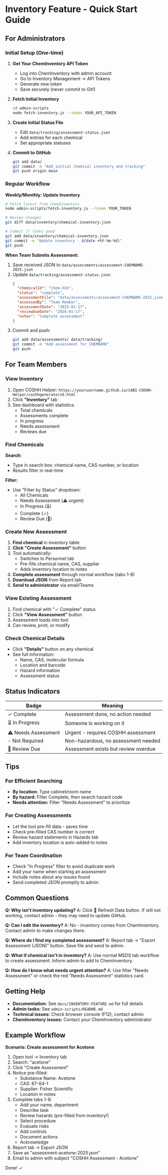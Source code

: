 # Inventory Feature - Quick Start Guide

## For Administrators

### Initial Setup (One-time)

1. **Get Your ChemInventory API Token**
   - Log into ChemInventory with admin account
   - Go to Inventory Management → API Tokens
   - Generate new token
   - Save securely (never commit to Git!)

2. **Fetch Initial Inventory**
   ```bash
   cd admin-scripts
   node fetch-inventory.js --token YOUR_API_TOKEN
   ```

3. **Create Initial Status File**
   - Edit `data/tracking/assessment-status.json`
   - Add entries for each chemical
   - Set appropriate statuses

4. **Commit to GitHub**
   ```bash
   git add data/
   git commit -m "Add initial chemical inventory and tracking"
   git push origin main
   ```

### Regular Workflow

**Weekly/Monthly: Update Inventory**
```bash
# Fetch latest from ChemInventory
node admin-scripts/fetch-inventory.js --token YOUR_TOKEN

# Review changes
git diff data/inventory/chemical-inventory.json

# Commit if looks good
git add data/inventory/chemical-inventory.json
git commit -m "Update inventory - $(date +%Y-%m-%d)"
git push
```

**When Team Submits Assessment:**

1. Save received JSON to `data/assessments/assessment-CHEMNAME-2025.json`
2. Update `data/tracking/assessment-status.json`:
   ```json
   {
     "chemicalId": "chem-XXX",
     "status": "complete",
     "assessmentFile": "data/assessments/assessment-CHEMNAME-2025.json",
     "assessedBy": "Team Member",
     "assessmentDate": "2025-01-17",
     "reviewDueDate": "2026-01-17",
     "notes": "Complete assessment"
   }
   ```
3. Commit and push:
   ```bash
   git add data/assessments/ data/tracking/
   git commit -m "Add assessment for CHEMNAME"
   git push
   ```

## For Team Members

### View Inventory

1. Open COSHH Helper: `https://yourusername.github.io/CABI-COSHH-Helper/coshhgeneratorv5.html`
2. Click **"Inventory"** tab
3. See dashboard with statistics:
   - Total chemicals
   - Assessments complete
   - In progress
   - Needs assessment
   - Reviews due

### Find Chemicals

**Search:**
- Type in search box: chemical name, CAS number, or location
- Results filter in real-time

**Filter:**
- Use "Filter by Status" dropdown:
  - All Chemicals
  - Needs Assessment (⚠️ urgent)
  - In Progress (⏳)
  - Complete (✓)
  - Review Due (📅)

### Create New Assessment

1. **Find chemical** in inventory table
2. **Click "Create Assessment"** button
3. Tool automatically:
   - Switches to Personnel tab
   - Pre-fills chemical name, CAS, supplier
   - Adds inventory location to notes
4. **Complete assessment** through normal workflow (tabs 1-8)
5. **Download JSON** from Report tab
6. **Send to administrator** via email/Teams

### View Existing Assessment

1. Find chemical with "✓ Complete" status
2. Click **"View Assessment"** button
3. Assessment loads into tool
4. Can review, print, or modify

### Check Chemical Details

- Click **"Details"** button on any chemical
- See full information:
  - Name, CAS, molecular formula
  - Location and barcode
  - Hazard information
  - Assessment status

## Status Indicators

| Badge | Meaning |
|-------|---------|
| ✓ Complete | Assessment done, no action needed |
| ⏳ In Progress | Someone is working on it |
| ⚠ Needs Assessment | Urgent - requires COSHH assessment |
| - Not Required | Non-hazardous, no assessment needed |
| 📅 Review Due | Assessment exists but review overdue |

## Tips

### For Efficient Searching

- **By location:** Type cabinet/room name
- **By hazard:** Filter Complete, then search hazard code
- **Needs attention:** Filter "Needs Assessment" to prioritize

### For Creating Assessments

- Let the tool pre-fill data - saves time
- Check pre-filled CAS number is correct
- Review hazard statements in Hazards tab
- Add inventory location is auto-added to notes

### For Team Coordination

- Check "In Progress" filter to avoid duplicate work
- Add your name when starting an assessment
- Include notes about any issues found
- Send completed JSON promptly to admin

## Common Questions

**Q: Why isn't inventory updating?**
A: Click 🔄 Refresh Data button. If still not working, contact admin - they may need to update GitHub.

**Q: Can I edit the inventory?**
A: No - inventory comes from ChemInventory. Contact admin to make changes there.

**Q: Where do I find my completed assessment?**
A: Report tab → "Export Assessment (JSON)" button. Save file and send to admin.

**Q: What if chemical isn't in inventory?**
A: Use normal MSDS tab workflow to create assessment. Inform admin to add to ChemInventory.

**Q: How do I know what needs urgent attention?**
A: Use filter "Needs Assessment" or check the red "Needs Assessment" statistics card.

## Getting Help

- **Documentation:** See `docs/INVENTORY-FEATURE.md` for full details
- **Admin tasks:** See `admin-scripts/README.md`
- **Technical issues:** Check browser console (F12), contact admin
- **ChemInventory issues:** Contact your ChemInventory administrator

## Example Workflow

**Scenario: Create assessment for Acetone**

1. Open tool → Inventory tab
2. Search: "acetone"
3. Click "Create Assessment"
4. Notice pre-filled:
   - Substance Name: Acetone
   - CAS: 67-64-1
   - Supplier: Fisher Scientific
   - Location in notes
5. Complete tabs 1-8:
   - Add your name, department
   - Describe task
   - Review hazards (pre-filled from inventory!)
   - Select procedure
   - Evaluate risks
   - Add controls
   - Document actions
   - Acknowledge
6. Report tab → Export JSON
7. Save as "assessment-acetone-2025.json"
8. Email to admin with subject "COSHH Assessment - Acetone"

Done! ✓
